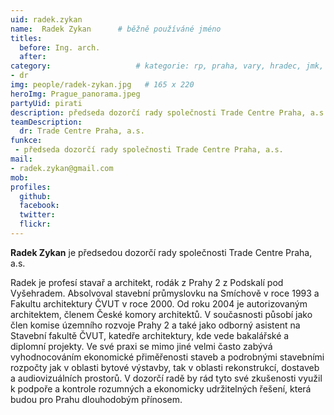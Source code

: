 ```yaml
---
uid: radek.zykan
name:  Radek Zykan  	# běžně používáné jméno
titles:
  before: Ing. arch.
  after: 
category:                 	# kategorie: rp, praha, vary, hradec, jmk, senat
- dr
img: people/radek-zykan.jpg   # 165 x 220
heroImg: Prague_panorama.jpeg
partyUid: pirati
description: předseda dozorčí rady společnosti Trade Centre Praha, a.s. 
teamDescription:
  dr: Trade Centre Praha, a.s.
funkce: 
 - předseda dozorčí rady společnosti Trade Centre Praha, a.s.
mail:
- radek.zykan@gmail.com
mob:
profiles:
  github:       
  facebook:    
  twitter: 		  
  flickr:		  
---
```


**Radek Zykan** je předsedou dozorčí rady společnosti Trade Centre Praha, a.s.

Radek je profesí stavař a architekt, rodák z Prahy 2 z Podskalí pod Vyšehradem. Absolvoval stavební průmyslovku na Smíchově v roce 1993 a Fakultu architektury ČVUT v roce 2000. Od roku 2004 je autorizovaným architektem, členem České komory architektů. V současnosti působí jako člen komise územního rozvoje Prahy 2 a také jako odborný asistent na Stavební fakultě ČVUT, katedře architektury, kde vede bakalářské a diplomní projekty. Ve své praxi se mimo jiné velmi často zabývá vyhodnocováním ekonomické přiměřenosti staveb a podrobnými stavebními rozpočty jak v oblasti bytové výstavby, tak v oblasti rekonstrukcí, dostaveb a audiovizuálních prostorů. V dozorčí radě by rád tyto své zkušenosti využil k podpoře a kontrole rozumných a ekonomicky udržitelných řešení, která budou pro Prahu dlouhodobým přínosem.
